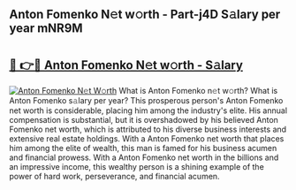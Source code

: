 ## Anton Fomenko N𝚎t w𝚘rth - Part-j4D S𝚊lary per year mNR9M

# <h2><a href="http://gc0gd06.nevu.top/?p=Anton+Fomenko">🔗 👉🔴 Anton Fomenko N𝚎t w𝚘rth - S𝚊lary</a></h2>

[![Anton Fomenko N𝚎t W𝚘rth](https://i.imgur.com/Oavwk0R.jpeg)](http://gc0gd06.nevu.top/?p=Anton+Fomenko)
What is Anton Fomenko n𝚎t w𝚘rth? What is Anton Fomenko s𝚊lary per year?
This prosperous person's Anton Fomenko net worth is considerable, placing him among the industry's elite. His annual compensation is substantial, but it is overshadowed by his believed Anton Fomenko net worth, which is attributed to his diverse business interests and extensive real estate holdings. With a Anton Fomenko net worth that places him among the elite of wealth, this man is famed for his business acumen and financial prowess. With a Anton Fomenko net worth in the billions and an impressive income, this wealthy person is a shining example of the power of hard work, perseverance, and financial acumen.
